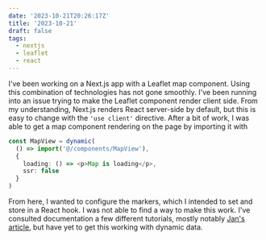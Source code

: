 ```yaml
---
date: '2023-10-21T20:26:17Z'
title: '2023-10-21'
draft: false
tags:
  - nextjs
  - leaflet
  - react
---
```


I've been working on a Next.js app with a Leaflet map component.
Using this combination of technologies has not gone smoothly.
I've been running into an issue trying to make the Leaflet component render client side.
From my understanding, Next.js renders React server-side by default, but this is easy to change with the `'use client'` directive.
After a bit of work, I was able to get a map component rendering on the page by importing it with

```typescript
const MapView = dynamic(
  () => import('@/components/MapView'),
  {
    loading: () => <p>Map is loading</p>,
    ssr: false
  }
)
```

From here, I wanted to configure the markers, which I intended to set and store in a React hook.
I was not able to find a way to make this work.
I've consulted documentation a few different tutorials, mostly notably [Jan's article](https://jan-mueller.at/blog/react-leaflet/#nextjs), but have yet to get this working with dynamic data.
